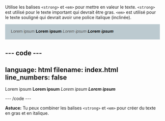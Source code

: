 Utilise les balises `<strong>` et `<em>` pour mettre en valeur le texte. `<strong>` est utilisé pour le texte important qui devrait être gras. `<em>` est utilisé pour le texte souligné qui devrait avoir une police italique (inclinée).

![Texte 'Lorem ipsum' en clair, gras, italique et gras italique.](images/strong-em-text.png)

--- code ---
---
language: html
filename: index.html
line_numbers: false
---

<section>
  <p>Lorem ipsum <strong>Lorem ipsum</strong> <em>Lorem ipsum</em> <strong><em>Lorem ipsum</em></strong></p>
</section>

--- /code ---

**Astuce:** Tu peux combiner les balises `<strong>` et `<em>` pour créer du texte en gras et en italique.
